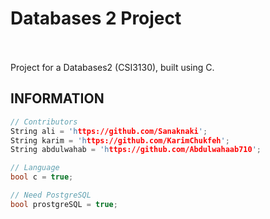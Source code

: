 
# Databases 2 Project
<br><br>
Project for a Databases2 (CSI3130), built using C.
## INFORMATION

```c
// Contributors
String ali = 'https://github.com/Sanaknaki';
String karim = 'https://github.com/KarimChukfeh';
String abdulwahab = 'https://github.com/Abdulwahaab710';

// Language
bool c = true;

// Need PostgreSQL
bool prostgreSQL = true;
```
